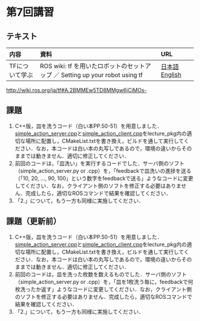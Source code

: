 # 第7回講習
## テキスト
|内容|資料|URL|
|:-|:-|:-|
|TFについて学ぶ|ROS wiki: tf を用いたロボットのセットアップ ／ Setting up your robot using tf|[日本語](http://wiki.ros.org/ja/navigation/Tutorials/RobotSetup/TF) [English](http://wiki.ros.org/navigation/Tutorials/RobotSetup/TF)|

http://wiki.ros.org/ja/tf#A.2BMMEw5TD8MMgw6jCiMOs-

## 課題
1. C++版，皿を洗うコード（白い本PP.50-51）を用意しました．[simple_action_server.cpp](https://github.com/yuma116/ros_lecture19/blob/master/06_190613/simple_action_server.cpp)と[simple_action_client.cpp](https://github.com/yuma116/ros_lecture19/blob/master/06_190613/simple_action_client.cpp)をlecture_pkg内の適切な場所に配置し，CMakeList.txtを書き換え，ビルドを通して実行してください．なお，本コードは白い本の丸写しであるので，環境の違いからそのままでは動きません．適切に修正してください．
2. 前回のコードは，「皿洗い」を実行するコードでした．サーバ側のソフト（simple_action_server.py or .cpp）を，「feedbackで皿洗いの進捗を送る（「10, 20, ..., 90, 100」という数字をfeedbackで送る」ようなコードに変更してください．なお，クライアント側のソフトを修正する必要はありません．完成したら，適切なROSコマンドで結果を確認してください．
3. 「2.」について，もう一方も同様に実施してください．

## 課題（更新前）
1. C++版，皿を洗うコード（白い本PP.50-51）を用意しました．[simple_action_server.cpp](https://github.com/yuma116/ros_lecture19/blob/master/06_190613/simple_action_server.cpp)と[simple_action_client.cpp](https://github.com/yuma116/ros_lecture19/blob/master/06_190613/simple_action_client.cpp)をlecture_pkg内の適切な場所に配置し，CMakeList.txtを書き換え，ビルドを通して実行してください．なお，本コードは白い本の丸写しであるので，環境の違いからそのままでは動きません．適切に修正してください．
2. 前回のコードは，皿を洗った枚数を数えるものでした．サーバ側のソフト（simple_action_server.py or .cpp）を，「皿を1枚洗う毎に，feedbackで何枚洗ったか返す」ようなコードに変更してください．なお，クライアント側のソフトを修正する必要はありません．完成したら，適切なROSコマンドで結果を確認してください．
3. 「2.」について，もう一方も同様に実施してください．
